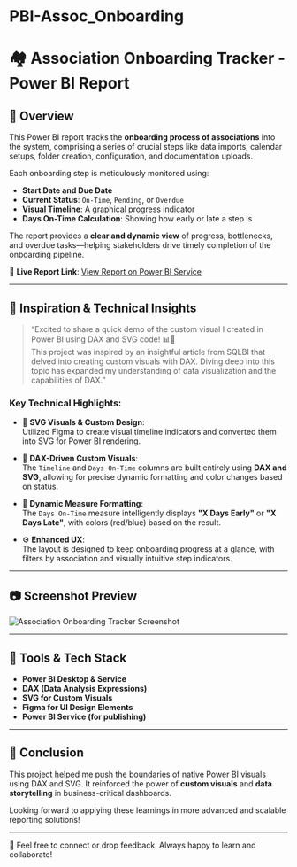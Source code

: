 # PBI-Assoc_Onboarding
# 🏘️ Association Onboarding Tracker - Power BI Report

## 📌 Overview

This Power BI report tracks the **onboarding process of associations** into the system, comprising a series of crucial steps like data imports, calendar setups, folder creation, configuration, and documentation uploads.

Each onboarding step is meticulously monitored using:

- **Start Date and Due Date**
- **Current Status**: `On-Time`, `Pending`, or `Overdue`
- **Visual Timeline**: A graphical progress indicator
- **Days On-Time Calculation**: Showing how early or late a step is

The report provides a **clear and dynamic view** of progress, bottlenecks, and overdue tasks—helping stakeholders drive timely completion of the onboarding pipeline.

🔗 **Live Report Link**: [View Report on Power BI Service](https://app.powerbi.com/view?r=eyJrIjoiYjA2ZjI1ZjctZjg3Ni00MzZkLWIzNzgtMWVkZGI2YzgwYTRkIiwidCI6IjdiOGQ3YzQzLTZjMzAtNDJkOS04YzI2LTg4NWIxZWRmZDdkZSJ9)

---

## 🧠 Inspiration & Technical Insights

> “Excited to share a quick demo of the custom visual I created in Power BI using DAX and SVG code! 📊🚀  
> This project was inspired by an insightful article from SQLBI that delved into creating custom visuals with DAX. Diving deep into this topic has expanded my understanding of data visualization and the capabilities of DAX.”

### Key Technical Highlights:

- 🎨 **SVG Visuals & Custom Design**:  
  Utilized Figma to create visual timeline indicators and converted them into SVG for Power BI rendering.

- 🧮 **DAX-Driven Custom Visuals**:  
  The `Timeline` and `Days On-Time` columns are built entirely using **DAX and SVG**, allowing for precise dynamic formatting and color changes based on status.

- 🔄 **Dynamic Measure Formatting**:  
  The `Days On-Time` measure intelligently displays **"X Days Early"** or **"X Days Late"**, with colors (red/blue) based on the result.

- ⚙️ **Enhanced UX**:  
  The layout is designed to keep onboarding progress at a glance, with filters by association and visually intuitive step indicators.

---

## 📷 Screenshot Preview

![Association Onboarding Tracker Screenshot](https://github.com/priyankfeb/PBI-Assoc_Onboarding/blob/e8ba944ec4f8899433fc0dac355f7ff7dc0baf1c/image.png)

---

## 🔧 Tools & Tech Stack

- **Power BI Desktop & Service**
- **DAX (Data Analysis Expressions)**
- **SVG for Custom Visuals**
- **Figma for UI Design Elements**
- **Power BI Service (for publishing)**

---

## 💬 Conclusion

This project helped me push the boundaries of native Power BI visuals using DAX and SVG. It reinforced the power of **custom visuals** and **data storytelling** in business-critical dashboards. 

Looking forward to applying these learnings in more advanced and scalable reporting solutions!

---

📩 Feel free to connect or drop feedback. Always happy to learn and collaborate!

